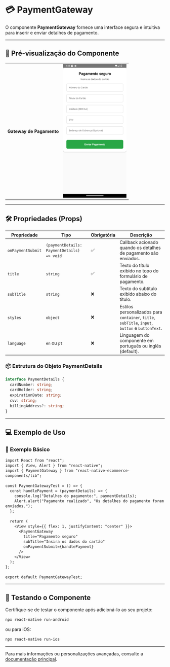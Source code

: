 # 💳 **PaymentGateway**

O componente **PaymentGateway** fornece uma interface segura e intuitiva para inserir e enviar detalhes de pagamento.

---

## 📸 **Pré-visualização do Componente**

<table>
  <tr>
    <td><strong>Gateway de Pagamento</strong></td>
    <td><img src="../../Images/PaymentGatewaypt.png" alt="PaymentGateway" width="200"/></td>
  </tr>
</table>

---

## 🛠️ **Propriedades (Props)**

| Propriedade       | Tipo                                       | Obrigatória | Descrição                                                                                       |
| ----------------- | ------------------------------------------ | ----------- | ----------------------------------------------------------------------------------------------- |
| `onPaymentSubmit` | `(paymentDetails: PaymentDetails) => void` | ✅          | Callback acionado quando os detalhes de pagamento são enviados.                                 |
| `title`           | `string`                                   | ✅          | Texto do título exibido no topo do formulário de pagamento.                                     |
| `subTitle`        | `string`                                   | ❌          | Texto do subtítulo exibido abaixo do título.                                                    |
| `styles`          | `object`                                   | ❌          | Estilos personalizados para `container`, `title`, `subTitle`, `input`, `button` e `buttonText`. |
| `language`         | `en` ou `pt`                 | ❌          | Linguagem do componente em português ou inglês (default). |

### 📦 **Estrutura do Objeto PaymentDetails**

```ts
interface PaymentDetails {
  cardNumber: string;
  cardHolder: string;
  expirationDate: string;
  cvv: string;
  billingAddress?: string;
}
```

---

## 💻 **Exemplo de Uso**

### 📝 **Exemplo Básico**

```tsx
import React from "react";
import { View, Alert } from "react-native";
import { PaymentGateway } from "react-native-ecommerce-components/lib";

const PaymentGatewayTest = () => {
  const handlePayment = (paymentDetails) => {
    console.log("Detalhes do pagamento:", paymentDetails);
    Alert.alert("Pagamento realizado", "Os detalhes do pagamento foram enviados.");
  };

  return (
    <View style={{ flex: 1, justifyContent: "center" }}>
      <PaymentGateway
        title="Pagamento seguro"
        subTitle="Insira os dados do cartão"
        onPaymentSubmit={handlePayment}
      />
    </View>
  );
};

export default PaymentGatewayTest;
```

---

## 🧪 **Testando o Componente**

Certifique-se de testar o componente após adicioná-lo ao seu projeto:

```sh
npx react-native run-android
```

ou para iOS:

```sh
npx react-native run-ios
```

---

Para mais informações ou personalizações avançadas, consulte a [documentação principal](../../README.md).
